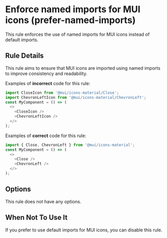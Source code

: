 # Enforce named imports for MUI icons (prefer-named-imports)

This rule enforces the use of named imports for MUI icons instead of default imports.

## Rule Details

This rule aims to ensure that MUI icons are imported using named imports to improve consistency and readability.

Examples of **incorrect** code for this rule:

```js
import CloseIcon from '@mui/icons-material/Close';
import ChevronLeftIcon from '@mui/icons-material/ChevronLeft';
const MyComponent = () => (
  <>
    <CloseIcon />
    <ChevronLeftIcon />
  </>
);
```

Examples of **correct** code for this rule:

```js
import { Close, ChevronLeft } from '@mui/icons-material';
const MyComponent = () => (
  <>
    <Close />
    <ChevronLeft />
  </>
);
```

## Options

This rule does not have any options.

## When Not To Use It

If you prefer to use default imports for MUI icons, you can disable this rule.
